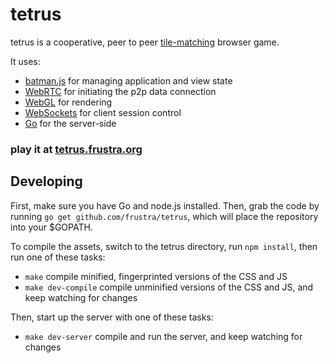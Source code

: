 tetrus
======

tetrus is a cooperative, peer to peer [tile-matching](http://en.wikipedia.org/wiki/Tile-matching_video_game) browser game.

It uses:

  - [batman.js][] for managing application and view state
  - [WebRTC][] for initiating the p2p data connection
  - [WebGL][] for rendering
  - [WebSockets][] for client session control
  - [Go][] for the server-side

[batman.js]: http://batmanjs.org/
[WebRTC]: http://www.webrtc.org/
[WebGL]: http://en.wikipedia.org/wiki/WebGL
[WebSockets]: http://en.wikipedia.org/wiki/WebSocket
[Go]: http://golang.org/

### play it at [tetrus.frustra.org](tetrus.frustra.org)

## Developing

First, make sure you have Go and node.js installed. Then, grab the code by running `go get github.com/frustra/tetrus`, which will place the repository into your $GOPATH.

To compile the assets, switch to the tetrus directory, run `npm install`, then run one of these tasks:

  - `make` compile minified, fingerprinted versions of the CSS and JS
  - `make dev-compile` compile unminified versions of the CSS and JS, and keep watching for changes

Then, start up the server with one of these tasks:

  - `make dev-server` compile and run the server, and keep watching for changes

